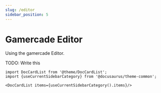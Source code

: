 ```yaml
---
slug: /editor
sidebar_position: 5
---
```


# Gamercade Editor

Using the gamercade Editor.

TODO: Write this

```mdx-code-block
import DocCardList from '@theme/DocCardList';
import {useCurrentSidebarCategory} from '@docusaurus/theme-common';

<DocCardList items={useCurrentSidebarCategory().items}/>
```

